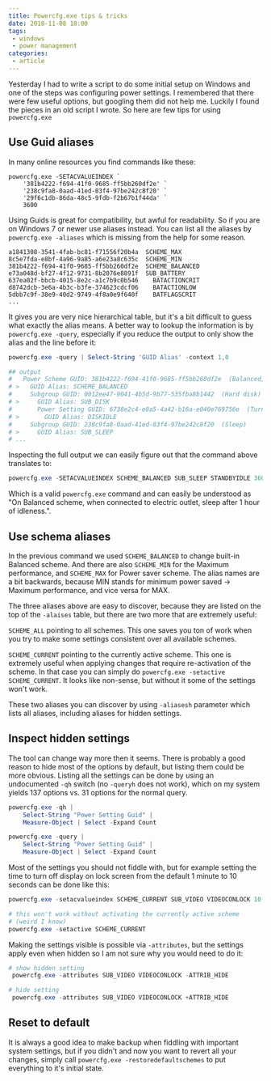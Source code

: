 ```yaml
---
title: Powercfg.exe tips & tricks
date: 2018-11-08 18:00
tags: 
 - windows
 - power management
categories:
 - article
---
```


Yesterday I had to write a script to do some initial setup on Windows and one of the steps was configuring power settings. I remembered that there were few useful options, but googling them did not help me. Luckily I found the pieces in an old script I wrote. So here are few tips for using `powercfg.exe`


<!-- more -->


## Use Guid aliases

In many online resources you find commands like these:

```batch
powercfg.exe -SETACVALUEINDEX `
    '381b4222-f694-41f0-9685-ff5bb260df2e' `
    '238c9fa8-0aad-41ed-83f4-97be242c8f20' `
    '29f6c1db-86da-48c5-9fdb-f2b67b1f44da' `
    3600
```

Using Guids is great for compatibility, but awful for readability. So if you are on Windows 7 or newer use aliases instead. You can list all the aliases by `powercfg.exe -aliases` which is missing from the help for some reason.

```shell
a1841308-3541-4fab-bc81-f71556f20b4a  SCHEME_MAX
8c5e7fda-e8bf-4a96-9a85-a6e23a8c635c  SCHEME_MIN
381b4222-f694-41f0-9685-ff5bb260df2e  SCHEME_BALANCED
e73a048d-bf27-4f12-9731-8b2076e8891f  SUB_BATTERY
637ea02f-bbcb-4015-8e2c-a1c7b9c0b546    BATACTIONCRIT
d8742dcb-3e6a-4b3c-b3fe-374623cdcf06    BATACTIONLOW
5dbb7c9f-38e9-40d2-9749-4f8a0e9f640f    BATFLAGSCRIT
...
```

It gives you are very nice hierarchical table, but it's a bit difficult to guess what exactly the alias means. A better way to lookup the information is by `powercfg.exe -query`, especially if you reduce the output to only show the alias and the line before it: 

```powershell
powercfg.exe -query | Select-String 'GUID Alias' -context 1,0

## output
#   Power Scheme GUID: 381b4222-f694-41f0-9685-ff5bb260df2e  (Balanced)
# >   GUID Alias: SCHEME_BALANCED
#     Subgroup GUID: 0012ee47-9041-4b5d-9b77-535fba8b1442  (Hard disk)
# >     GUID Alias: SUB_DISK
#       Power Setting GUID: 6738e2c4-e8a5-4a42-b16a-e040e769756e  (Turn off hard disk after)
# >       GUID Alias: DISKIDLE
#     Subgroup GUID: 238c9fa8-0aad-41ed-83f4-97be242c8f20  (Sleep)
# >     GUID Alias: SUB_SLEEP
# ...
```

Inspecting the full output we can easily figure out that the command above translates to:

```POWERSHELL
powercfg.exe -SETACVALUEINDEX SCHEME_BALANCED SUB_SLEEP STANDBYIDLE 3600
```

Which is a valid `powercfg.exe` command and can easily be understood as "On Balanced scheme, when connected to electric outlet, sleep after 1 hour of idleness.".


## Use schema aliases

In the previous command we used `SCHEME_BALANCED` to change built-in Balanced scheme. And there are also `SCHEME_MIN` for the Maximum performance, and `SCHEME_MAX` for Power saver scheme. The alias names are a bit backwards, because MIN stands for minimum power saved -> Maximum performance, and vice versa for MAX.

The three aliases above are easy to discover, because they are listed on the top of the `-alaises` table, but there are two more that are extremely useful: 

`SCHEME_ALL` pointing to all schemes. This one saves you ton of work when you try to make some settings consistent over all available schemes.

`SCHEME_CURRENT` pointing to the currently active scheme. This one is extremely useful when applying changes that require re-activation of the scheme. In that case you can simply do `powercfg.exe -setactive SCHEME_CURRENT`. It looks like non-sense, but without it some of the settings won't work.

These two aliases you can discover by using `-aliasesh` parameter which lists all aliases, including aliases for hidden settings.

## Inspect hidden settings

The tool can change way more then it seems. There is probably a good reason to hide most of the options by default, but listing them could be more obvious. Listing all the settings can be done by using an undocumented `-qh` switch (no `-queryh` does not work), which on my system yields 137 options vs. 31 options for the normal query.

```powershell
powercfg.exe -qh | 
    Select-String "Power Setting Guid" | 
    Measure-Object | Select -Expand Count

powercfg.exe -query |
    Select-String "Power Setting Guid" |
    Measure-Object | Select -Expand Count
```

Most of the settings you should not fiddle with, but for example setting the time to turn off display on lock screen from the default 1 minute to 10 seconds can be done like this:

```powershell
powercfg.exe -setacvalueindex SCHEME_CURRENT SUB_VIDEO VIDEOCONLOCK 10

# this won't work without activating the currently active scheme
# (weird I know)
powercfg.exe -setactive SCHEME_CURRENT
```

Making the settings visible is possible via `-attributes`, but the settings apply even when hidden so I am not sure why you would need to do it:

```powershell
# show hidden setting 
 powercfg.exe -attributes SUB_VIDEO VIDEOCONLOCK -ATTRIB_HIDE

# hide setting
 powercfg.exe -attributes SUB_VIDEO VIDEOCONLOCK +ATTRIB_HIDE
```

## Reset to default

It is always a good idea to make backup when fiddling with important system settings, but if you didn't and now you want to revert all your changes, simply call `powercfg.exe -restoredefaultschemes` to put everything to it's initial state.

